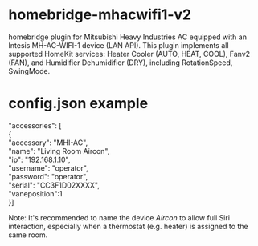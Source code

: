 # homebridge-mhacwifi1-v2
homebridge plugin for Mitsubishi Heavy Industries AC equipped with an Intesis MH-AC-WIFI-1 device (LAN API). This plugin implements all supported HomeKit services: Heater Cooler (AUTO, HEAT, COOL), Fanv2 (FAN), and Humidifier Dehumidifier (DRY), including RotationSpeed, SwingMode.


# config.json example

"accessories": [  
{  
"accessory": "MHI-AC",  
"name": "Living Room Aircon",  
"ip": "192.168.1.10",  
"username": "operator",  
"password": "operator",  
"serial": "CC3F1D02XXXX",  
"vaneposition":1  
}]  
  
Note: It's recommended to name the device *Aircon* to allow full Siri interaction, especially when a thermostat (e.g. heater) is assigned to the same room.
